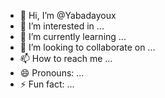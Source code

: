 - 👋 Hi, I’m @Yabadayoux
- 👀 I’m interested in ...
- 🌱 I’m currently learning ...
- 💞️ I’m looking to collaborate on ...
- 📫 How to reach me ...
- 😄 Pronouns: ...
- ⚡ Fun fact: ...

<!---
Yabadayoux/Yabadayoux is a ✨ special ✨ repository because its `README.md` (this file) appears on your GitHub profile.
You can click the Preview link to take a look at your changes.
--->

